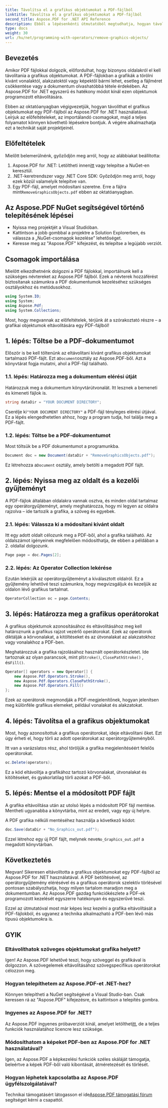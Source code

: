 ```yaml
---
title: Távolítsa el a grafikus objektumokat a PDF-fájlból
linktitle: Távolítsa el a grafikus objektumokat a PDF-fájlból
second_title: Aspose.PDF for .NET API Reference
description: Ebből a lépésenkénti útmutatóból megtudhatja, hogyan távolíthat el grafikus objektumokat PDF-fájlból az Aspose.PDF for .NET használatával. Egyszerűsítse PDF-kezelési feladatait.
type: docs
weight: 30
url: /hu/net/programming-with-operators/remove-graphics-objects/
---
```

## Bevezetés

Amikor PDF fájlokkal dolgozik, előfordulhat, hogy bizonyos oldalakról el kell távolítania a grafikus objektumokat. A PDF-fájlokban a grafikák a törölni kívánt vonalaktól, alakzatoktól vagy képektől bármi lehet, esetleg a fájlméret csökkentése vagy a dokumentum olvashatóbbá tétele érdekében. Az Aspose.PDF for .NET egyszerű és hatékony módot kínál ezen objektumok programozott eltávolítására.

Ebben az oktatóanyagban végigvezetjük, hogyan távolíthat el grafikus objektumokat egy PDF-fájlból az Aspose.PDF for .NET használatával. Leírjuk az előfeltételeket, az importálandó csomagokat, majd a teljes folyamatot könnyen követhető lépésekre bontjuk. A végére alkalmazhatja ezt a technikát saját projektjeinél.

## Előfeltételek

Mielőtt belemerülnénk, győződjön meg arról, hogy az alábbiakat beállította:

1.  Aspose.PDF for .NET: Letöltheti innen[itt](https://releases.aspose.com/pdf/net/) vagy telepítse a NuGet-en keresztül.
2. .NET-keretrendszer vagy .NET Core SDK: Győződjön meg arról, hogy ezek közül valamelyik telepítve van.
3.  Egy PDF-fájl, amelyet módosítani szeretne. Erre a fájlra mint`RemoveGraphicsObjects.pdf` ebben az oktatóanyagban.

## Az Aspose.PDF NuGet segítségével történő telepítésének lépései

- Nyissa meg projektjét a Visual Studióban.
- Kattintson a jobb gombbal a projektre a Solution Explorerben, és válassza a „NuGet-csomagok kezelése” lehetőséget.
- Keresse meg az "Aspose.PDF" kifejezést, és telepítse a legújabb verziót.
  
## Csomagok importálása

Mielőtt elkezdhetnénk dolgozni a PDF fájlokkal, importálnunk kell a szükséges névtereket az Aspose.PDF fájlból. Ezek a névterek hozzáférést biztosítanak számunkra a PDF dokumentumok kezeléséhez szükséges osztályokhoz és metódusokhoz.

```csharp
using System.IO;
using System;
using Aspose.Pdf;
using System.Collections;
```

Most, hogy megvannak az előfeltételek, térjünk át a szórakoztató részre – a grafikai objektumok eltávolítására egy PDF-fájlból!

## 1. lépés: Töltse be a PDF-dokumentumot

 Először is be kell töltenünk az eltávolítani kívánt grafikus objektumokat tartalmazó PDF-fájlt. Ezt a`Document`osztály az Aspose.PDF-ből. Azt a könyvtárat fogja mutatni, ahol a PDF-fájl található.

### 1.1. lépés: Határozza meg a dokumentum elérési útját

Határozzuk meg a dokumentum könyvtárútvonalát. Itt lesznek a bemeneti és kimeneti fájlok is.

```csharp
string dataDir = "YOUR DOCUMENT DIRECTORY";
```

 Cserélje ki`"YOUR DOCUMENT DIRECTORY"` a PDF-fájl tényleges elérési útjával. Ez a lépés elengedhetetlen ahhoz, hogy a program tudja, hol találja meg a PDF-fájlt.

### 1.2. lépés: Töltse be a PDF-dokumentumot

Most töltsük be a PDF dokumentumot a programunkba.

```csharp
Document doc = new Document(dataDir + "RemoveGraphicsObjects.pdf");
```

 Ez létrehozza a`Document` osztály, amely betölti a megadott PDF fájlt.

## 2. lépés: Nyissa meg az oldalt és a kezelői gyűjteményt

A PDF-fájlok általában oldalakra vannak osztva, és minden oldal tartalmaz egy operátorgyűjteményt, amely meghatározza, hogy mi legyen az oldalra rajzolva – ide tartozik a grafika, a szöveg és egyebek.

### 2.1. lépés: Válassza ki a módosítani kívánt oldalt

Itt egy adott oldalt célozunk meg a PDF-ből, ahol a grafika található. Az oldalszámot igényeinek megfelelően módosíthatja, de ebben a példában a 2. oldallal dolgozunk.

```csharp
Page page = doc.Pages[2];
```

### 2.2. lépés: Az Operator Collection lekérése

Ezután lekérjük az operátorgyűjteményt a kiválasztott oldalról. Ez a gyűjtemény lehetővé teszi számunkra, hogy megvizsgáljuk és kezeljük az oldalon lévő grafikus tartalmat.

```csharp
OperatorCollection oc = page.Contents;
```

## 3. lépés: Határozza meg a grafikus operátorokat

A grafikus objektumok azonosításához és eltávolításához meg kell határoznunk a grafikus rajzot vezérlő operátorokat. Ezek az operátorok diktálják a körvonalakat, a kitöltéseket és az útvonalakat az alakzatokhoz vagy vonalakhoz a PDF-ben.

 Meghatározzuk a grafika rajzolásához használt operátorkészletet. Ide tartoznak az olyan parancsok, mint pl`Stroke()`, `ClosePathStroke()` , és`Fill()`.

```csharp
Operator[] operators = new Operator[] {
    new Aspose.Pdf.Operators.Stroke(),
    new Aspose.Pdf.Operators.ClosePathStroke(),
    new Aspose.Pdf.Operators.Fill()
};
```

Ezek az operátorok megmondják a PDF-megjelenítőnek, hogyan jelenítsen meg különféle grafikus elemeket, például vonalakat és alakzatokat.

## 4. lépés: Távolítsa el a grafikus objektumokat

Most, hogy azonosítottuk a grafikus operátorokat, ideje eltávolítani őket. Ezt úgy érheti el, hogy törli az adott operátorokat az operátorgyűjteményből.

Itt van a varázslatos rész, ahol töröljük a grafika megjelenítéséért felelős operátorokat.

```csharp
oc.Delete(operators);
```

Ez a kód eltávolítja a grafikához tartozó körvonalakat, útvonalakat és kitöltéseket, és gyakorlatilag törli azokat a PDF-ből.

## 5. lépés: Mentse el a módosított PDF fájlt

A grafika eltávolítása után az utolsó lépés a módosított PDF fájl mentése. Mentheti ugyanabba a könyvtárba, mint az eredeti, vagy egy új helyre.

A PDF grafika nélküli mentéséhez használja a következő kódot:

```csharp
doc.Save(dataDir + "No_Graphics_out.pdf");
```

 Ezzel létrehoz egy új PDF fájlt, melynek neve`No_Graphics_out.pdf` a megadott könyvtárban.

## Következtetés

Megvan! Sikeresen eltávolította a grafikus objektumokat egy PDF-fájlból az Aspose.PDF for .NET használatával. A PDF betöltésével, az operátorgyűjtemény elérésével és a grafikus operátorok szelektív törlésével pontosan szabályozhatja, hogy milyen tartalom maradjon meg a dokumentumban. Az Aspose.PDF gazdag funkciókészlete a PDF-ek programozott kezelését egyszerre hatékonyan és egyszerűvé teszi.

Ezzel az útmutatóval most már képes lesz kezelni a grafika eltávolítását a PDF-fájlokból, és ugyanez a technika alkalmazható a PDF-ben lévő más típusú objektumokra is.

## GYIK

### Eltávolíthatok szöveges objektumokat grafika helyett?

Igen! Az Aspose.PDF lehetővé teszi, hogy szöveggel és grafikával is dolgozzon. A szövegelemek eltávolításához szövegspecifikus operátorokat célozzon meg.

### Hogyan telepíthetem az Aspose.PDF-et .NET-hez?

Könnyen telepítheti a NuGet segítségével a Visual Studio-ban. Csak keressen rá az "Aspose.PDF" kifejezésre, és kattintson a telepítés gombra.

### Ingyenes az Aspose.PDF for .NET?

 Az Aspose.PDF ingyenes próbaverziót kínál, amelyet letölthet[itt](https://releases.aspose.com/), de a teljes funkciók használatához licencre lesz szüksége.

### Módosíthatom a képeket PDF-ben az Aspose.PDF for .NET használatával?

Igen, az Aspose.PDF a képkezelési funkciók széles skáláját támogatja, beleértve a képek PDF-ből való kibontását, átméretezését és törlését.

### Hogyan léphetek kapcsolatba az Aspose.PDF ügyfélszolgálatával?

 Technikai támogatásért látogasson el ide[Aspose.PDF támogatási fórum](https://forum.aspose.com/c/pdf/10) segítséget kérni a csapattól.